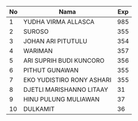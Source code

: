 | No | Nama | Exp |
|-----|-----|-----|
| 1 | YUDHA VIRMA ALLASCA  | 985 |
| 2 | SUROSO  | 355 |
| 3 | JOHAN ARI PITUTULU  | 354 |
| 4 | WARIMAN  | 357 |
| 5 | ARI SUPRIH BUDI KUNCORO  | 356 |
| 6 | PITHUT GUNAWAN  | 355 |
| 7 | EKO YUDISTIRO RONY ASHARI  | 355 |
| 8 | DJETLI MARISHANNO LITAAY  | 31 |
| 9 | HINU PULUNG MULIAWAN  | 37 |
| 10 | DULKAMIT  | 36 |
